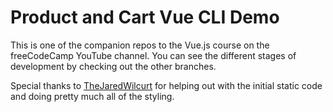 # Product and Cart Vue CLI Demo

This is one of the companion repos to the Vue.js course on the freeCodeCamp YouTube channel.
You can see the different stages of development by checking out the other branches.

Special thanks to [TheJaredWilcurt](https://github.com/TheJaredWilcurt) for helping out with the initial static code and doing pretty much all of the styling.
